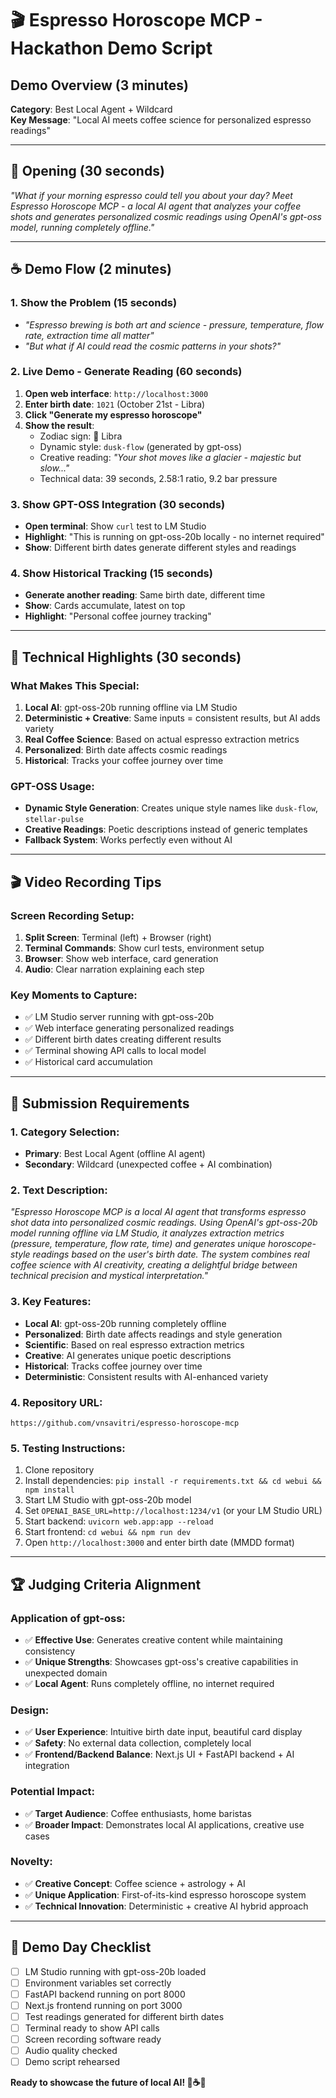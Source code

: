 # 🎬 Espresso Horoscope MCP - Hackathon Demo Script

## **Demo Overview (3 minutes)**
**Category**: Best Local Agent + Wildcard  
**Key Message**: "Local AI meets coffee science for personalized espresso readings"

---

## **🎯 Opening (30 seconds)**
*"What if your morning espresso could tell you about your day? Meet Espresso Horoscope MCP - a local AI agent that analyzes your coffee shots and generates personalized cosmic readings using OpenAI's gpt-oss model, running completely offline."*

---

## **☕ Demo Flow (2 minutes)**

### **1. Show the Problem (15 seconds)**
- *"Espresso brewing is both art and science - pressure, temperature, flow rate, extraction time all matter"*
- *"But what if AI could read the cosmic patterns in your shots?"*

### **2. Live Demo - Generate Reading (60 seconds)**
1. **Open web interface**: `http://localhost:3000`
2. **Enter birth date**: `1021` (October 21st - Libra)
3. **Click "Generate my espresso horoscope"**
4. **Show the result**:
   - Zodiac sign: 🦢 Libra
   - Dynamic style: `dusk-flow` (generated by gpt-oss)
   - Creative reading: *"Your shot moves like a glacier - majestic but slow..."*
   - Technical data: 39 seconds, 2.58:1 ratio, 9.2 bar pressure

### **3. Show GPT-OSS Integration (30 seconds)**
- **Open terminal**: Show `curl` test to LM Studio
- **Highlight**: "This is running on gpt-oss-20b locally - no internet required"
- **Show**: Different birth dates generate different styles and readings

### **4. Show Historical Tracking (15 seconds)**
- **Generate another reading**: Same birth date, different time
- **Show**: Cards accumulate, latest on top
- **Highlight**: "Personal coffee journey tracking"

---

## **🔧 Technical Highlights (30 seconds)**

### **What Makes This Special:**
1. **Local AI**: gpt-oss-20b running offline via LM Studio
2. **Deterministic + Creative**: Same inputs = consistent results, but AI adds variety
3. **Real Coffee Science**: Based on actual espresso extraction metrics
4. **Personalized**: Birth date affects cosmic readings
5. **Historical**: Tracks your coffee journey over time

### **GPT-OSS Usage:**
- **Dynamic Style Generation**: Creates unique style names like `dusk-flow`, `stellar-pulse`
- **Creative Readings**: Poetic descriptions instead of generic templates
- **Fallback System**: Works perfectly even without AI

---

## **🎬 Video Recording Tips**

### **Screen Recording Setup:**
1. **Split Screen**: Terminal (left) + Browser (right)
2. **Terminal Commands**: Show curl tests, environment setup
3. **Browser**: Show web interface, card generation
4. **Audio**: Clear narration explaining each step

### **Key Moments to Capture:**
- ✅ LM Studio server running with gpt-oss-20b
- ✅ Web interface generating personalized readings
- ✅ Different birth dates creating different results
- ✅ Terminal showing API calls to local model
- ✅ Historical card accumulation

---

## **📝 Submission Requirements**

### **1. Category Selection:**
- **Primary**: Best Local Agent (offline AI agent)
- **Secondary**: Wildcard (unexpected coffee + AI combination)

### **2. Text Description:**
*"Espresso Horoscope MCP is a local AI agent that transforms espresso shot data into personalized cosmic readings. Using OpenAI's gpt-oss-20b model running offline via LM Studio, it analyzes extraction metrics (pressure, temperature, flow rate, time) and generates unique horoscope-style readings based on the user's birth date. The system combines real coffee science with AI creativity, creating a delightful bridge between technical precision and mystical interpretation."*

### **3. Key Features:**
- **Local AI**: gpt-oss-20b running completely offline
- **Personalized**: Birth date affects readings and style generation
- **Scientific**: Based on real espresso extraction metrics
- **Creative**: AI generates unique poetic descriptions
- **Historical**: Tracks coffee journey over time
- **Deterministic**: Consistent results with AI-enhanced variety

### **4. Repository URL:**
`https://github.com/vnsavitri/espresso-horoscope-mcp`

### **5. Testing Instructions:**
1. Clone repository
2. Install dependencies: `pip install -r requirements.txt && cd webui && npm install`
3. Start LM Studio with gpt-oss-20b model
4. Set `OPENAI_BASE_URL=http://localhost:1234/v1` (or your LM Studio URL)
5. Start backend: `uvicorn web.app:app --reload`
6. Start frontend: `cd webui && npm run dev`
7. Open `http://localhost:3000` and enter birth date (MMDD format)

---

## **🏆 Judging Criteria Alignment**

### **Application of gpt-oss:**
- ✅ **Effective Use**: Generates creative content while maintaining consistency
- ✅ **Unique Strengths**: Showcases gpt-oss's creative capabilities in unexpected domain
- ✅ **Local Agent**: Runs completely offline, no internet required

### **Design:**
- ✅ **User Experience**: Intuitive birth date input, beautiful card display
- ✅ **Safety**: No external data collection, completely local
- ✅ **Frontend/Backend Balance**: Next.js UI + FastAPI backend + AI integration

### **Potential Impact:**
- ✅ **Target Audience**: Coffee enthusiasts, home baristas
- ✅ **Broader Impact**: Demonstrates local AI applications, creative use cases

### **Novelty:**
- ✅ **Creative Concept**: Coffee science + astrology + AI
- ✅ **Unique Application**: First-of-its-kind espresso horoscope system
- ✅ **Technical Innovation**: Deterministic + creative AI hybrid approach

---

## **🎯 Demo Day Checklist**

- [ ] LM Studio running with gpt-oss-20b loaded
- [ ] Environment variables set correctly
- [ ] FastAPI backend running on port 8000
- [ ] Next.js frontend running on port 3000
- [ ] Test readings generated for different birth dates
- [ ] Terminal ready to show API calls
- [ ] Screen recording software ready
- [ ] Audio quality checked
- [ ] Demo script rehearsed

**Ready to showcase the future of local AI! 🚀☕✨**
